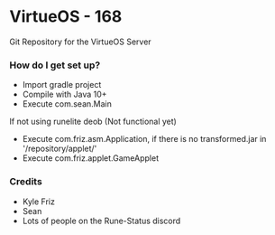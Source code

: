 # VirtueOS - 168 #

Git Repository for the VirtueOS Server

### How do I get set up? ###

* Import gradle project
* Compile with Java 10+
* Execute com.sean.Main

If not using runelite deob (Not functional yet)
* Execute com.friz.asm.Application, if there is no transformed.jar in '/repository/applet/'
* Execute com.friz.applet.GameApplet

### Credits ###
* Kyle Friz
* Sean
* Lots of people on the Rune-Status discord
